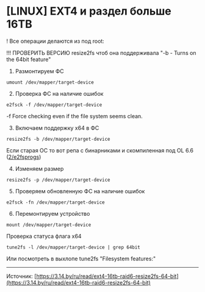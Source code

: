 # [LINUX] EXT4 и раздел больше 16TB

! Все операции делаются из под root:

!!! ПРОВЕРИТЬ ВЕРСИЮ resize2fs чтоб она поддерживала "-b - Turns on the 64bit feature"

1. Размонтируем ФС

```
umount /dev/mapper/target-device
```

2. Проверка ФС на наличие ошибок

```
e2fsck -f /dev/mapper/target-device
```

-f Force checking even if the file system seems clean.

3. Включаем поддержку x64 в ФС

```
resize2fs -b /dev/mapper/target-device
```

Если старая ОС то вот репа с бинарниками и скомпиленная под OL 6.6 ([2/e2fsprogs](2/e2fsprogs))

4. Изменяем размер

```
resize2fs -p /dev/mapper/target-device
```

5. Проверяем обновленную ФС на наличие ошибок

```
e2fsck -fn /dev/mapper/target-device
```

6. Перемонтируем устройство

```
mount /dev/mapper/target-device
```

Проверка статуса флага x64

```
tune2fs -l /dev/mapper/target-device | grep 64bit
```

Или посмотреть в выхлопе tune2fs "Filesystem features:"

- - -

Источник: [https://3.14.by/ru/read/ext4-16tb-raid6-resize2fs-64-bit](https://3.14.by/ru/read/ext4-16tb-raid6-resize2fs-64-bit)